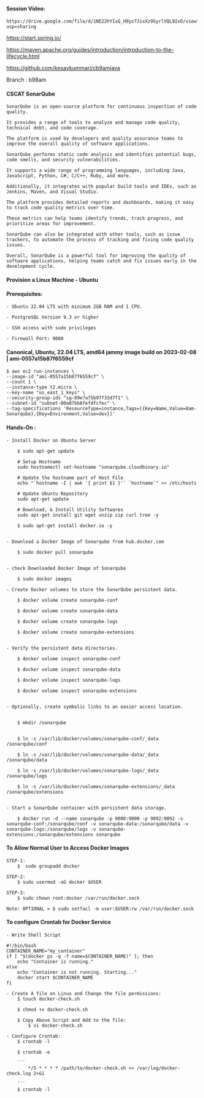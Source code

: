#### Session Video:
    https://drive.google.com/file/d/1NE22hYIxG_H9yz7JixXz9SyrlVQL92vD/view?usp=sharing        

https://start.spring.io/

https://maven.apache.org/guides/introduction/introduction-to-the-lifecycle.html

https://github.com/kesavkummari/cb9amjava

Branch : b98am

#### CSCAT SonarQube

    SonarQube is an open-source platform for continuous inspection of code quality. 
    
    It provides a range of tools to analyze and manage code quality, technical debt, and code coverage. 
    
    The platform is used by developers and quality assurance teams to improve the overall quality of software applications.

    SonarQube performs static code analysis and identifies potential bugs, code smells, and security vulnerabilities. 

    It supports a wide range of programming languages, including Java, JavaScript, Python, C#, C/C++, Ruby, and more. 
    
    Additionally, it integrates with popular build tools and IDEs, such as Jenkins, Maven, and Visual Studio.

    The platform provides detailed reports and dashboards, making it easy to track code quality metrics over time. 
    
    These metrics can help teams identify trends, track progress, and prioritize areas for improvement. 
    
    SonarQube can also be integrated with other tools, such as issue trackers, to automate the process of tracking and fixing code quality issues.

    Overall, SonarQube is a powerful tool for improving the quality of software applications, helping teams catch and fix issues early in the development cycle.

#### Provision a Linux Machine - Ubuntu

#### Prerequisites:
    
    - Ubuntu 22.04 LTS with minimum 2GB RAM and 1 CPU.
    
    - PostgreSQL Version 9.3 or higher
    
    - SSH access with sudo privileges
    
    - Firewall Port: 9000
    
#### Canonical, Ubuntu, 22.04 LTS, amd64 jammy image build on 2023-02-08 | ami-0557a15b87f6559cf

```
$ aws ec2 run-instances \
--image-id "ami-0557a15b87f6559cf" \
--count 1 \
--instance-type t2.micro \
--key-name "us_east_1_keys" \
--security-group-ids "sg-09e7a75b97f33d7f1" \
--subnet-id "subnet-00a07bb8fefdfcfec" \
--tag-specifications 'ResourceType=instance,Tags=[{Key=Name,Value=8am-Sonarqube},{Key=Environment,Value=dev}]'
```


#### Hands-On :

    - Install Docker on Ubuntu Server

        $ sudo apt-get update 

        # Setup Hostname
        sudo hostnamectl set-hostname "sonarqube.cloudbinary.io"

        # Update the hostname part of Host File
        echo "`hostname -I | awk '{ print $1 }'` `hostname`" >> /etc/hosts

        # Update Ubuntu Repository
        sudo apt-get update

        # Download, & Install Utility Softwares
        sudo apt-get install git wget unzip zip curl tree -y

        $ sudo apt-get install docker.io -y


    - Download a Docker Image of Sonarqube from hub.docker.com

        $ sudo docker pull sonarqube


    - check Downloaded Docker Image of Sonarqube

        $ sudo docker images

    - Create Docker volumes to store the SonarQube persistent data.

        $ docker volume create sonarqube-conf

        $ docker volume create sonarqube-data

        $ docker volume create sonarqube-logs

        $ docker volume create sonarqube-extensions


    - Verify the persistent data directories.

        $ docker volume inspect sonarqube-conf

        $ docker volume inspect sonarqube-data

        $ docker volume inspect sonarqube-logs

        $ docker volume inspect sonarqube-extensions


    - Optionally, create symbolic links to an easier access location.


        $ mkdir /sonarqube


        $ ln -s /var/lib/docker/volumes/sonarqube-conf/_data /sonarqube/conf

        $ ln -s /var/lib/docker/volumes/sonarqube-data/_data /sonarqube/data

        $ ln -s /var/lib/docker/volumes/sonarqube-logs/_data /sonarqube/logs

        $ ln -s /var/lib/docker/volumes/sonarqube-extensions/_data /sonarqube/extensions


    - Start a SonarQube container with persistent data storage.

        $ docker run -d --name sonarqube -p 9000:9000 -p 9092:9092 -v sonarqube-conf:/sonarqube/conf -v sonarqube-data:/sonarqube/data -v sonarqube-logs:/sonarqube/logs -v sonarqube-extensions:/sonarqube/extensions sonarqube

        
#### To Allow Normal User to Access Docker Images
    
    STEP-1: 
        $  sudo groupadd docker
    
    STEP-2:
        $ sudo usermod -aG docker $USER
    
    STEP-3:
        $ sudo chown root:docker /var/run/docker.sock

    Note: OPTIONAL = $ sudo setfacl -m user:$USER:rw /var/run/docker.sock


#### To configure Crontab for Docker Service

    - Write Shell Script 

```
#!/bin/bash
CONTAINER_NAME="my_container"
if [ "$(docker ps -q -f name=$CONTAINER_NAME)" ]; then
    echo "Container is running."
else
    echo "Container is not running. Starting..."
    docker start $CONTAINER_NAME
fi
```

    - Create A file on Linux and Change the file permissions:
        $ touch docker-check.sh

        $ chmod +x docker-check.sh

        $ Copy Above Script and Add to the file:
            $ vi docker-check.sh

    - Configure Crontab:
        $ crontab -l

        $ crontab -e

        ```
            */5 * * * * /path/to/docker-check.sh >> /var/log/docker-check.log 2>&1

        ```
        $ crontab -l